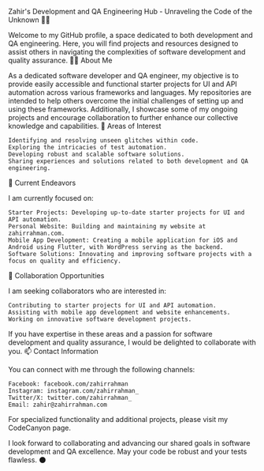 Zahir's Development and QA Engineering Hub - Unraveling the Code of the Unknown 🕵️‍♂️

Welcome to my GitHub profile, a space dedicated to both development and QA engineering. Here, you will find projects and resources designed to assist others in navigating the complexities of software development and quality assurance.
🕵️‍♂️ About Me

As a dedicated software developer and QA engineer, my objective is to provide easily accessible and functional starter projects for UI and API automation across various frameworks and languages. My repositories are intended to help others overcome the initial challenges of setting up and using these frameworks. Additionally, I showcase some of my ongoing projects and encourage collaboration to further enhance our collective knowledge and capabilities.
👀 Areas of Interest

    Identifying and resolving unseen glitches within code.
    Exploring the intricacies of test automation.
    Developing robust and scalable software solutions.
    Sharing experiences and solutions related to both development and QA engineering.

🌱 Current Endeavors

I am currently focused on:

    Starter Projects: Developing up-to-date starter projects for UI and API automation.
    Personal Website: Building and maintaining my website at zahirrahman.com.
    Mobile App Development: Creating a mobile application for iOS and Android using Flutter, with WordPress serving as the backend.
    Software Solutions: Innovating and improving software projects with a focus on quality and efficiency.

💼 Collaboration Opportunities

I am seeking collaborators who are interested in:

    Contributing to starter projects for UI and API automation.
    Assisting with mobile app development and website enhancements.
    Working on innovative software development projects.

If you have expertise in these areas and a passion for software development and quality assurance, I would be delighted to collaborate with you.
📫 Contact Information

You can connect with me through the following channels:

    Facebook: facebook.com/zahirrahman
    Instagram: instagram.com/zahirrahman_
    Twitter/X: twitter.com/zahirrahman_
    Email: zahir@zahirrahman.com

For specialized functionality and additional projects, please visit my CodeCanyon page.

I look forward to collaborating and advancing our shared goals in software development and QA excellence. May your code be robust and your tests flawless. 🌑
